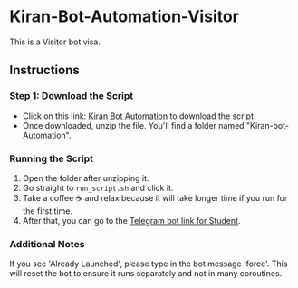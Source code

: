 # Kiran-Bot-Automation-Visitor

This is a Visitor bot visa.

## Instructions

### Step 1: Download the Script

- Click on this link: [Kiran Bot Automation](https://github.com/koolboks/Kiran-bot-Automation/archive/refs/heads/main.zip) to download the script.
- Once downloaded, unzip the file. You'll find a folder named "Kiran-bot-Automation".

### Running the Script

1. Open the folder after unzipping it.
2. Go straight to `run_script.sh` and click it.
3. Take a coffee ☕ and relax because it will take longer time if you run for the first time.
4. After that, you can go to the [Telegram bot link for Student](https://t.me/BotFormFillerBot).

### Additional Notes

If you see 'Already Launched', please type in the bot message 'force'. This will reset the bot to ensure it runs separately and not in many coroutines.

